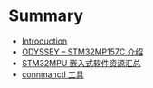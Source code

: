 # Summary

* [Introduction](README.md)
* [ODYSSEY – STM32MP157C 介绍](docs/ODYSSEY_STM32MP157C.md)
* [STM32MPU 嵌入式软件资源汇总](docs/STM32MPU_EmbSW_Overall_Offer.md)
* [connmanctl 工具](docs/connmanctl工具.md)


